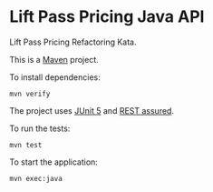 # Lift Pass Pricing Java API

Lift Pass Pricing Refactoring Kata.

This is a [Maven](https://maven.apache.org/) project.

To install dependencies:

    mvn verify

The project uses [JUnit 5](https://junit.org/junit5/) and [REST assured](http://rest-assured.io/).

To run the tests:

    mvn test

To start the application:

    mvn exec:java
